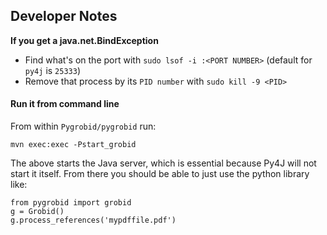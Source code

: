 ## Developer Notes

**If you get a java.net.BindException**

  * Find what's on the port with `sudo lsof -i :<PORT NUMBER>` (default for `py4j` is `25333`)
* Remove that process by its `PID number` with `sudo kill -9 <PID>`

#### Run it from command line

From within `Pygrobid/pygrobid` run:

`mvn exec:exec -Pstart_grobid`

The above starts the Java server, which is essential because Py4J will not start it itself.
From there you should be able to just use the python library like:

```
from pygrobid import grobid
g = Grobid()
g.process_references('mypdffile.pdf')
```
